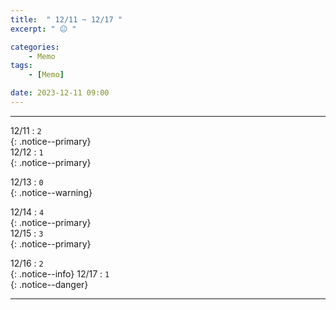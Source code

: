 ```yaml
---
title:  " 12/11 ~ 12/17 "
excerpt: " 😐 "

categories:
    - Memo
tags:
    - [Memo]

date: 2023-12-11 09:00
---
```

- - -
<!-- 약 -->

12/11 : `2`   
{: .notice--primary}  
12/12 : `1`   
{: .notice--primary}  

12/13 : `0`   
{: .notice--warning}  

12/14 : `4`   
{: .notice--primary}  
12/15 : `3`  
{: .notice--primary} 


12/16 : `2`      
{: .notice--info} 
12/17 : `1`   
{: .notice--danger}  


<!-- {: .notice}
{: .notice--primary}
{: .notice--info}
{: .notice--warning}
{: .notice--success}
{: .notice--danger} 
😄 😐 🙁 😡
-->
- - -